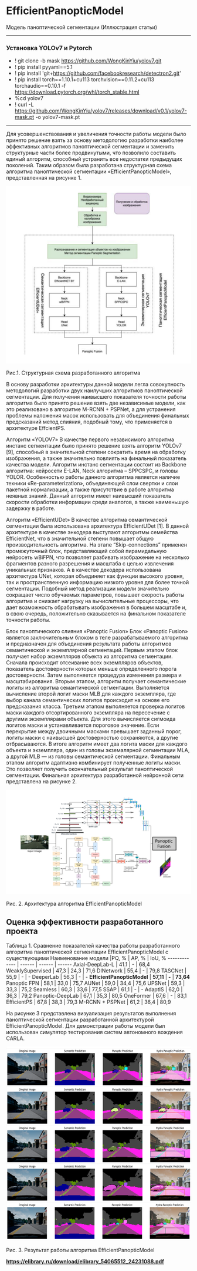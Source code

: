 # EfficientPanopticModel
Модель паноптической сегментации (Иллюстрация статьи)

----
### Установка YOLOv7 и Pytorch
- ! git clone -b mask https://github.com/WongKinYiu/yolov7.git
- ! pip install pyyaml==5.1
- ! pip install 'git+https://github.com/facebookresearch/detectron2.git'
- ! pip install torch==1.10.1+cu113 torchvision==0.11.2+cu113 torchaudio==0.10.1 -f https://download.pytorch.org/whl/torch_stable.html
- %cd yolov7
- ! curl -L https://github.com/WongKinYiu/yolov7/releases/download/v0.1/yolov7-mask.pt -o yolov7-mask.pt

----
Для усовершенствования и увеличения точности работы модели было принято решение взять за основу методологию разработки наиболее эффективных алгоритмов паноптической сегментации и заменить структурные части более продвинутыми, что позволило составить единый алгоритм, способный устранить все недостатки предыдущих поколений. 
Таким образом была разработана структурная схема алгоритма паноптической сегментации «EfficientPanopticModel», представленная на рисунке 1.

![alt text](Рисунок1.png)

 
Рис.1. Структурная схема разработанного алгоритма

В основу разработки архитектуры данной модели легла совокупность методологий разработки двух наилучших алгоритмов паноптической сегментации.  Для получения наивысшего показателя точности работы алгоритма было принято решение взять две независимые модели, как это реализовано в алгоритме M-RCNN + PSPNet, а для устранения проблемы наложения масок использовать для объединения финальных предсказаний метод слияния, подобный тому, что применяется в архитектуре EffcientPS. 

Алгоритм «YOLOV7»
 В качестве первого независимого алгоритма инстанс сегментации было принято решение взять алгоритм YOLOv7 [9], способный в значительной степени сократить время на обработку изображения, а также значительно повлиять на финальный показатель качества модели. 
Алгоритм инстанс сегментации состоит из Backbone алгоритма: нейросети E-LAN, Neck алгоритма – SPPCSPC, и головы YOLOR.  Особенностью работы данного алгоритма является наличие техники «Re-parameterization», объединяющей слои свертки и слои пакетной нормализации, а также присутствие в работе алгоритма неявных знаний. Данный алгоритм имеет наивысший показатель скорости обработки информации среди аналогов, а также наименьшую задержку в работе. 

Алгоритм «EfficientUDet»
В качестве алгоритма семантической сегментации была использована архитектура EfficientUDet [1]. В данной архитектуре в качестве энкодера выступают алгоритмы семейства EfficientNet, что в значительной степени повышает общую производительность алгоритма.  На этапе “Skip-connections” применен промежуточный блок, представляющий собой пирамидальную нейросеть wBiFPN, что позволяет разбивать изображение на несколько фрагментов разного разрешения и масштаба с целью извлечения уникальных признаков. А в качестве декодера использована архитектура UNet, которая объединяет как функции высокого уровня, так и пространственную информацию низкого уровня для более точной сегментации.
Подобный метод реализации модели значительно сокращает число обучаемых параметров, повышает скорость работы алгоритма и снижает нагрузку на вычислительные процессоры, что дает возможность обрабатывать изображения в большем масштабе и, в свою очередь, положительно сказывается на финальном показателе точности работы. 

Блок паноптического слияния «Panoptic Fusion»
Блок «Panoptic Fusion» является заключительным блоком в теле разрабатываемого алгоритма и предназначен для объединения результата работы алгоритмов семантической и экземплярной сегментаций. 
Первым этапом блок получает набор экземпляров объекта из алгоритма сегментации. Сначала происходит отсеивание всех экземпляров объектов, показатель достоверности которых меньше определенного порога достоверности. Затем выполняется процедура изменения размера и масштабирования. 
Вторым этапом, алгоритм получает семантические логиты из алгоритма семантической сегментации. Выполняется вычисление второй логит маски MLB для каждого экземпляра, где выбор канала семантических логитов происходит на основе его предсказания класса. 
Третьим этапом выполняется проверка логитов маски каждого отсортированного экземпляра на пересечение с другими экземплярами объекта. Для этого вычисляется сигмоида логитов маски и устанавливается пороговое значение. Если перекрытие между двоичными масками превышает заданный порог, логиты маски с наивысшей достоверностью сохраняются, а другие отбрасываются. 
В итоге алгоритм имеет два логита маски для каждого объекта и экземпляра, один из головы экземалярной сегментации MLA, а другой MLB — из головы семантической сегментации. Финальным этапом алгоритм адаптивно комбинирует полученные логиты маски. Это позволяет получить окончательный результат паноптической сегментации. 
Финальная архитектура разработанной нейронной сети представлена на рисунке 2. 

![alt text](Рисунок2.jpg)

 
Рис. 2. Архитектура алгоритма EfficientPanopticModel

## Оценка эффективности разработанного проекта

Таблица 1. Сравнение показателей качества работы разработанного алгоритма паноптической сегментации EfficientPanopticModel с существующими
Наименование модели |PQ, % | AP, % | IoU, %
------------- | ------ | ------ | ------
Axial-DeepLab-L	| 41.1	| -	| 68,4
WeaklySupervised	| 47,3	| 24,3	| 71,6
DINetwork	| 55,4	| -	| 79,8
TASCNet	| 55,9	| -	| -
DeeperLab	| 56,3	| -	| -
**EfficientPanopticModel**	| **57,11**	| **-** | **73,64**
Panoptic FPN	| 58,1	| 33,0	| 75,7
AUNet	| 59,0	| 34,4	| 75,6
UPSNet	| 59,3	| 33,3	| 75,2
Seamless	| 60,3	| 33,6	| 77,5
SSAP	| 61,1	| -	| -
AdaptIS	| 62,0	| 36,3	| 79,2
Panoptic-DeepLab	| 67,1	| 35,3	| 80,5
OneFormer	| 67,6	| -	| 83,1
EfficientPS	| 67,8	| 38,3	| 79,3
M-RCNN + PSPNet	| 61,2	| 36,4	| 80,9

На рисунке 3 представлена визуализация результатов выполнения паноптической сегментации разработанной архитектурой EfficientPanopticModel. Для демонстрации работы модели был использован симулятор тестирования систем автономного вождения CARLA. 

![alt text](Рисунок3.png)

 
Рис. 3. Результат работы алгоритма EfficientPanopticModel

**https://elibrary.ru/download/elibrary_54065512_24231088.pdf**
